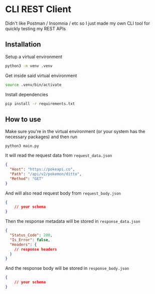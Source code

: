 # CLI REST Client

Didn't like Postman / Insomnia / etc so I just made my own CLI tool for quickly testing my REST APIs

## Installation

Setup a virtual environment

```bash
python3 -m venv .venv
```

Get inside said virtual environment

```bash
source .venv/bin/activate
```

Install dependencies

```bash
pip install -r requirements.txt
```

## How to use

Make sure you're in the virtual environment (or your system has the necessary packages) and then run
```
python3 main.py
```

It will read the request data from `request_data.json`

```json
{
  "Host": "https://pokeapi.co",
  "Path": "/api/v2/pokemon/ditto",
  "Method": "GET"
}
```

And will also read request body from `request_body.json`

```json
{
    // your schema
}
```

Then the response metadata will be stored in `response_data.json`

```json
{
  "Status_Code": 200,
  "Is_Error": false,
  "Headers": {
    // response headers
  }
}
```

And the response body will be stored in `response_body.json`

```json
{
    // your schema
}
```

